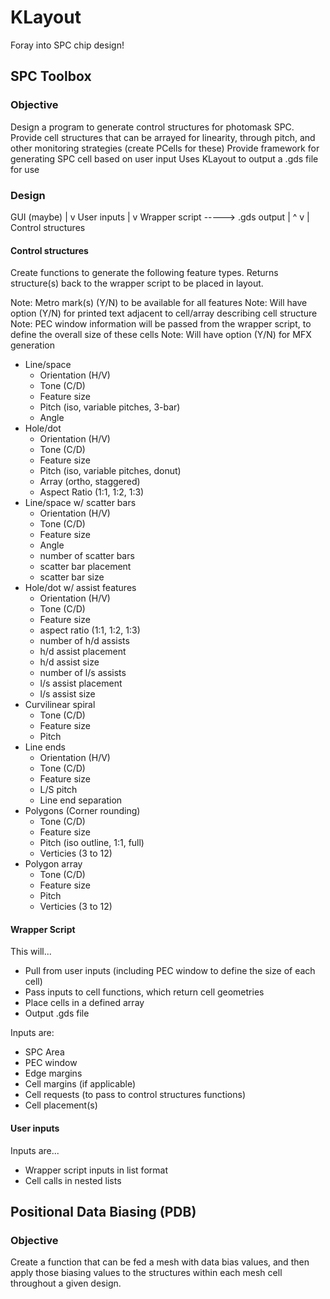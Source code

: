 # KLayout
Foray into SPC chip design!

## SPC Toolbox

### Objective
Design a program to generate control structures for photomask SPC.
Provide cell structures that can be arrayed for linearity, through pitch, and other monitoring strategies (create PCells for these)
Provide framework for generating SPC cell based on user input
Uses KLayout to output a .gds file for use

### Design

GUI (maybe)
|
v
User inputs
|
v
Wrapper script  -----> .gds output
|           ^
v           |
Control structures

#### Control structures
Create functions to generate the following feature types.
Returns structure(s) back to the wrapper script to be placed in layout.

Note: Metro mark(s) (Y/N) to be available for all features
Note: Will have option (Y/N) for printed text adjacent to cell/array describing cell structure
Note: PEC window information will be passed from the wrapper script, to define the overall size of these cells
Note: Will have option (Y/N) for MFX generation

- Line/space
    - Orientation (H/V)
    - Tone (C/D)
    - Feature size
    - Pitch (iso, variable pitches, 3-bar)
    - Angle
- Hole/dot
    - Orientation (H/V)
    - Tone (C/D)
    - Feature size
    - Pitch (iso, variable pitches, donut)
    - Array (ortho, staggered)
    - Aspect Ratio (1:1, 1:2, 1:3)
- Line/space w/ scatter bars
    - Orientation (H/V)
    - Tone (C/D)
    - Feature size
    - Angle
    - number of scatter bars
    - scatter bar placement
    - scatter bar size
- Hole/dot w/ assist features
    - Orientation (H/V)
    - Tone (C/D)
    - Feature size
    - aspect ratio (1:1, 1:2, 1:3)
    - number of h/d assists
    - h/d assist placement
    - h/d assist size
    - number of l/s assists
    - l/s assist placement
    - l/s assist size
- Curvilinear spiral
    - Tone (C/D)
    - Feature size
    - Pitch
- Line ends
    - Orientation (H/V)
    - Tone (C/D)
    - Feature size
    - L/S pitch
    - Line end separation
- Polygons (Corner rounding)
    - Tone (C/D)
    - Feature size
    - Pitch (iso outline, 1:1, full)
    - Verticies (3 to 12)
- Polygon array
    - Tone (C/D)
    - Feature size
    - Pitch
    - Verticies (3 to 12)

#### Wrapper Script
This will...
- Pull from user inputs (including PEC window to define the size of each cell)
- Pass inputs to cell functions, which return cell geometries
- Place cells in a defined array
- Output .gds file

Inputs are:
- SPC Area
- PEC window
- Edge margins
- Cell margins (if applicable)
- Cell requests (to pass to control structures functions)
- Cell placement(s)

#### User inputs
Inputs are...
- Wrapper script inputs in list format
- Cell calls in nested lists


## Positional Data Biasing (PDB)

### Objective
Create a function that can be fed a mesh with data bias values, and then apply those biasing values to the structures within each mesh cell throughout a given design.